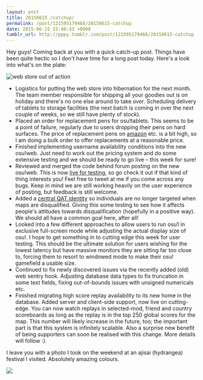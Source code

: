 ```yaml
---
layout: post
title: 20150615 /catchup/
permalink: /post/121595179468/20150615-catchup
date: 2015-06-15 15:48:43 +0000
tumblr_url: http://pppy.tumblr.com/post/121595179468/20150615-catchup
---
```

Hey guys! Coming back at you with a quick catch-up post. Things have been quite hectic so I don't have time for a long post today. Here's a look into what's on the plate:

![web store out of action](http://puu.sh/ipNbp/5c83b9a88f.png)

- Logistics for putting the web store into hibernation for the next month. The team member responsible for shipping all your goodies out is on holiday and there's no one else around to take over. Scheduling delivery of tablets to storage facilities (the next batch is coming in over the next couple of weeks, so we still have plenty of stock).
- Placed an order for replacement pens for osu!tablets. This seems to be a point of failure, regularly due to users dropping their pens on hard surfaces. The price of replacement pens on [amazon](http://amzn.to/1BdHB8O) etc. is a bit high, so I am doing a bulk order to offer replacements at a reasonable price.
- Finished implementing username availability conditions into the new osu!web. Just need to work out the pricing system and do some extensive testing and we should be ready to go live – this week for sure!
- Reviewed and merged the code behind forum posting on the new osu!web. This is now [live for testing](http://jizz.ppy.sh), so go check it out if that kind of thing interests you! Feel free to tweet at me if you come across any bugs. Keep in mind we are still working heavily on the user experience of posting, but feedback is still welcome.
- Added a [central QAT identity](http://puu.sh/ipNB2/ccbb476c6c.png) so individuals are no longer targeted when maps are disqualified. Giving this some testing to see how it affects people's attitudes towards disqualification (hopefully in a positive way). We should all have a common goal here, after all!
- Looked into a few different approaches to allow users to run osu1 in exclusive full-screen mode while adjusting the actual display size of osu!. I hope to get something in to cutting edge this week for user testing. This should be the ultimate solution for users wishing for the lowest latency but have massive monitors they are sitting far too close to, forcing them to resort to windowed mode to make their osu! gamefield a usable size.
- Continued to fix newly discovered issues via the recently added (old) web sentry hook. Adjusting database data types to fix truncation in some text fields, fixing out-of-bounds issues with unsigned numericals etc.
- Finished migrating high score replay availability to its new home in the database. Added server and client-side support, now live on cutting-edge. You can now watch replays in selected-mod, friend and country scoreboards as long as the replay is in the top 250 global scores for the map. This number will likely increase in the future, too; the important part is that this system is infinitely scalable. Also a surprise new benefit of being supporters can soon be realised with this change. More details will follow :).

I leave you with a photo I took on the weekend at an ajisai (hydrangea) festival I visited. Absolutely amazing colours.

![](http://puu.sh/ipN6d/ca47350870.jpg)